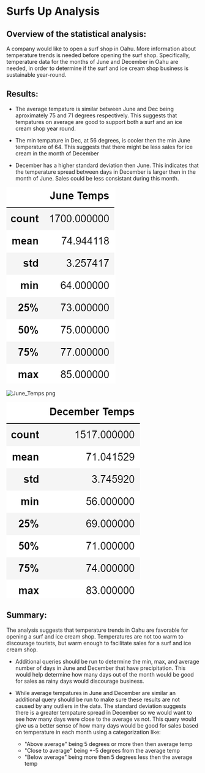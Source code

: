 # Surfs Up Analysis

## Overview of the statistical analysis:

A company would like to open a surf shop in Oahu. More information about temperature trends is needed before opening the surf shop. Specifically, temperature data for the months of June and December in Oahu are needed, in order to determine if the surf and ice cream shop business is sustainable year-round.

## Results:

- The average tempature is similar between June and Dec being aproximately 75 and 71 degrees respectively. This suggests that tempatures on average are good to support both a surf and an ice cream shop year round.

- The min tempature in Dec, at 56 degrees, is cooler then the min June temperature of 64. This suggests that there might be less sales for ice cream in the month of December

- December has a higher standard deviation then June. This indicates that the temperature spread between days in December is larger then in the month of June. Sales could be less consistant during this month. 

![June_Temps.png](https://github.com/smacpherson2021/surfs_up/blob/main/Resources/June_Temps.png)

<img src=(https://github.com/smacpherson2021/surfs_up/blob/main/Resources/June_Temps.png) alt="June_Temps.png" width="50%"/>

![Dec_Temps.png](https://github.com/smacpherson2021/surfs_up/blob/main/Resources/Dec_Temps.png)

## Summary:

The analysis suggests that temperature trends in Oahu are favorable for opening a surf and ice cream shop. Temperatures are not too warm to discourage tourists, but warm enough to facilitate sales for a surf and ice cream shop. 

- Additional queries should be run to determine the min, max, and average number of days in June and December that have precipitation. This would help determine how many days out of the month would be good for sales as rainy days would discourage business. 

- While average tempatures in June and December are similar an additional query should be run to make sure these results are not caused by any outliers in the data. The standard deviation suggests there is a greater tempature spread in December so we would want to see how many days were close to the average vs not. This query would give us a better sense of how many days would be good for sales based on temperature in each month using a categorization like:
    * "Above average" being 5 degrees or more then then average temp
    * "Close to average" being +-5 degrees from the average temp
    * "Below average" being more then 5 degrees less then the average temp